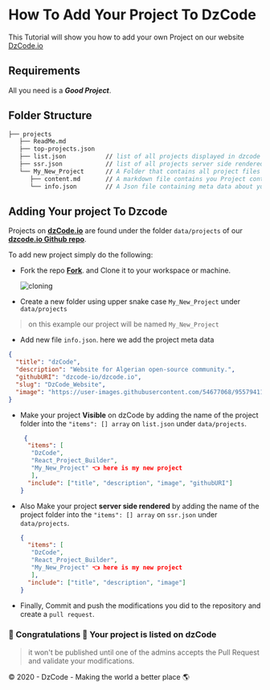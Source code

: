 # How To Add Your Project To DzCode

This Tutorial will show you how to add your own Project on our website [DzCode.io](https://dzcode.io)

## Requirements

All you need is a **_Good Project_**.

## Folder Structure

```fs
├── projects
   ├── ReadMe.md
   ├── top-projects.json
   ├── list.json           // list of all projects displayed in dzcode website
   ├── ssr.json            // list of all projects server side rendered in dzcode website
   └── My_New_Project      // A Folder that contains all project files
      ├── content.md       // A markdown file contains you Project content, in markdown language.
      └── info.json        // A Json file containing meta data about your Project ie: like title, description etc...
```

## Adding Your project To Dzcode

Projects on **[dzCode.io](https://dzcode.io)** are found under the folder `data/projects` of our **[dzcode.io Github repo](https://github.com/dzcode-io/dzcode.io/tree/master/data/projects)**.

To add new project simply do the following:

- Fork the repo **[Fork](https://github.com/dzcode-io/dzcode.io/fork)**. and Clone it to your workspace or machine.

  ![cloning](https://i.imgur.com/iNV3Uo5.png)

- Create a new folder using upper snake case `My_New_Project` under `data/projects`

> on this example our project will be named `My_New_Project`

- Add new file `info.json`. here we add the project meta data

```json
{
  "title": "dzCode",
  "description": "Website for Algerian open-source community.",
  "githubURI": "dzcode-io/dzcode.io",
  "slug": "DzCode_Website",
  "image": "https://user-images.githubusercontent.com/54677068/95579411-7e145580-0a2d-11eb-93cb-ccc10053453a.png"
}
```

- Make your project **Visible** on dzCode by adding the name of the project folder into the `"items": [] array` on `list.json` under `data/projects`.

  ```json
   {
    "items": [
     "DzCode",
     "React_Project_Builder",
     "My_New_Project" 👈 here is my new project
     ],
    "include": ["title", "description", "image", "githubURI"]
  }
  ```

- Also Make your project **server side rendered** by adding the name of the project folder into the `"items": [] array` on `ssr.json` under `data/projects`.

  ```json
  {
    "items": [
     "DzCode",
     "React_Project_Builder",
     "My_New_Project" 👈 here is my new project
     ],
    "include": ["title", "description", "image"]
  }
  ```

- Finally, Commit and push the modifications you did to the repository and create a `pull request`.

### 🎉 Congratulations 🎉 Your project is listed on dzCode

> it won't be published until one of the admins accepts the Pull Request and validate your modifications.

© 2020 - DzCode - Making the world a better place 🌎

